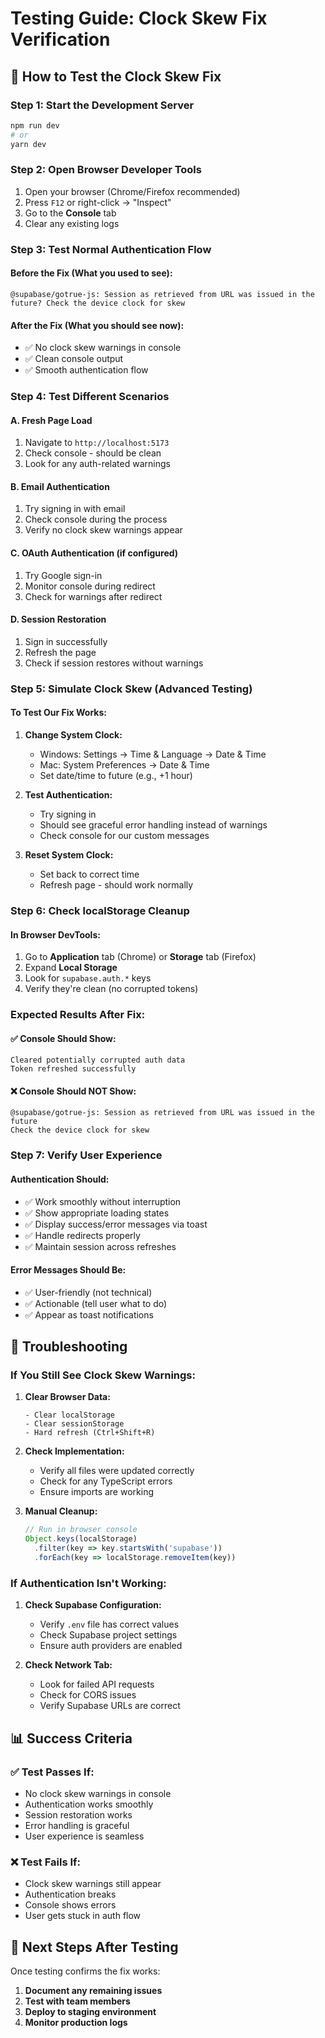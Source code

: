 # Testing Guide: Clock Skew Fix Verification

## 🧪 How to Test the Clock Skew Fix

### **Step 1: Start the Development Server**
```bash
npm run dev
# or
yarn dev
```

### **Step 2: Open Browser Developer Tools**
1. Open your browser (Chrome/Firefox recommended)
2. Press `F12` or right-click → "Inspect"
3. Go to the **Console** tab
4. Clear any existing logs

### **Step 3: Test Normal Authentication Flow**

#### **Before the Fix (What you used to see):**
```
@supabase/gotrue-js: Session as retrieved from URL was issued in the future? Check the device clock for skew
```

#### **After the Fix (What you should see now):**
- ✅ No clock skew warnings in console
- ✅ Clean console output
- ✅ Smooth authentication flow

### **Step 4: Test Different Scenarios**

#### **A. Fresh Page Load**
1. Navigate to `http://localhost:5173`
2. Check console - should be clean
3. Look for any auth-related warnings

#### **B. Email Authentication**
1. Try signing in with email
2. Check console during the process
3. Verify no clock skew warnings appear

#### **C. OAuth Authentication (if configured)**
1. Try Google sign-in
2. Monitor console during redirect
3. Check for warnings after redirect

#### **D. Session Restoration**
1. Sign in successfully
2. Refresh the page
3. Check if session restores without warnings

### **Step 5: Simulate Clock Skew (Advanced Testing)**

#### **To Test Our Fix Works:**
1. **Change System Clock:**
   - Windows: Settings → Time & Language → Date & Time
   - Mac: System Preferences → Date & Time
   - Set date/time to future (e.g., +1 hour)

2. **Test Authentication:**
   - Try signing in
   - Should see graceful error handling instead of warnings
   - Check console for our custom messages

3. **Reset System Clock:**
   - Set back to correct time
   - Refresh page - should work normally

### **Step 6: Check localStorage Cleanup**

#### **In Browser DevTools:**
1. Go to **Application** tab (Chrome) or **Storage** tab (Firefox)
2. Expand **Local Storage**
3. Look for `supabase.auth.*` keys
4. Verify they're clean (no corrupted tokens)

### **Expected Results After Fix:**

#### **✅ Console Should Show:**
```
Cleared potentially corrupted auth data
Token refreshed successfully
```

#### **❌ Console Should NOT Show:**
```
@supabase/gotrue-js: Session as retrieved from URL was issued in the future
Check the device clock for skew
```

### **Step 7: Verify User Experience**

#### **Authentication Should:**
- ✅ Work smoothly without interruption
- ✅ Show appropriate loading states
- ✅ Display success/error messages via toast
- ✅ Handle redirects properly
- ✅ Maintain session across refreshes

#### **Error Messages Should Be:**
- ✅ User-friendly (not technical)
- ✅ Actionable (tell user what to do)
- ✅ Appear as toast notifications

## 🐛 Troubleshooting

### **If You Still See Clock Skew Warnings:**

1. **Clear Browser Data:**
   ```
   - Clear localStorage
   - Clear sessionStorage
   - Hard refresh (Ctrl+Shift+R)
   ```

2. **Check Implementation:**
   - Verify all files were updated correctly
   - Check for any TypeScript errors
   - Ensure imports are working

3. **Manual Cleanup:**
   ```javascript
   // Run in browser console
   Object.keys(localStorage)
     .filter(key => key.startsWith('supabase'))
     .forEach(key => localStorage.removeItem(key))
   ```

### **If Authentication Isn't Working:**

1. **Check Supabase Configuration:**
   - Verify `.env` file has correct values
   - Check Supabase project settings
   - Ensure auth providers are enabled

2. **Check Network Tab:**
   - Look for failed API requests
   - Check for CORS issues
   - Verify Supabase URLs are correct

## 📊 Success Criteria

### **✅ Test Passes If:**
- No clock skew warnings in console
- Authentication works smoothly
- Session restoration works
- Error handling is graceful
- User experience is seamless

### **❌ Test Fails If:**
- Clock skew warnings still appear
- Authentication breaks
- Console shows errors
- User gets stuck in auth flow

## 🎯 Next Steps After Testing

Once testing confirms the fix works:
1. **Document any remaining issues**
2. **Test with team members**
3. **Deploy to staging environment**
4. **Monitor production logs**